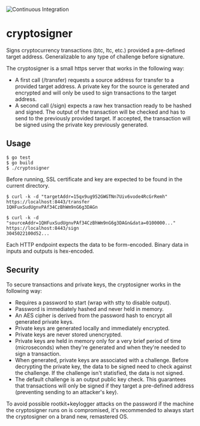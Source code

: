 ![Continuous Integration](https://github.com/blockcypher/cryptosigner/workflows/Continuous%20Integration/badge.svg)

cryptosigner
============

Signs cryptocurrency transactions (btc, ltc, etc.) provided a pre-defined target address. Generalizable to any type of challenge before signature.

The cryptosigner is a small https server that works in the following way:

  * A first call (/transfer) requests a source address for transfer to a provided target address. A private key for the source is generated and encrypted and will only be used to sign transactions to the target address.
  * A second call (/sign) expects a raw hex transaction ready to be hashed and signed. The output of the transaction will be checked and has to send to the previously provided target. If accepted, the transaction will be signed using the private key previously generated.

Usage
-----
```shell
$ go test
$ go build
$ ./cryptosigner
```

Before running, SSL certificate and key are expected to be found in the current directory. 
```shell
$ curl -k -d "targetAddr=15qx9ug952GWGTNn7Uiv6vode4RcGrRemh" https://localhost:8443/transfer
1QHFuxSudUgnvPAf34CzBhWm9nG6g3DAGn

$ curl -k -d "sourceAddr=1QHFuxSudUgnvPAf34CzBhWm9nG6g3DAGn&data=0100000..." https://localhost:8443/sign
3045022100d52...
```

Each HTTP endpoint expects the data to be form-encoded. Binary data in inputs and outputs is hex-encoded.

Security
--------
To secure transactions and private keys, the cryptosigner works in the following way:

  * Requires a password to start (wrap with stty to disable output).
  * Password is immediately hashed and never held in memory.
  * An AES cipher is derived from the password hash to encrypt all generated private keys.
  * Private keys are generated locally and immediately encrypted.
  * Private keys are never stored unencrypted.
  * Private keys are held in memory only for a very brief period of time (microseconds) when they're generated and when they're needed to sign a transaction.
  * When generated, private keys are associated with a challenge. Before decrypting the private key, the data to be signed need to check against the challenge. If the challenge isn't statisfied, the data is not signed.
  * The default challenge is an output public key check. This guarantees that transactions will only be signed if they target a pre-defined address (preventing sending to an attacker's key).

To avoid possible rootkit+keylogger attacks on the password if the machine the cryptosigner runs on is compromised, it's recommended to always start the cryptosigner on a brand new, remastered OS.
